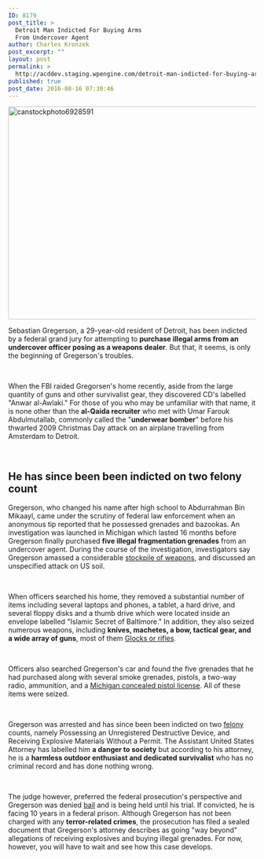 ```yaml
---
ID: 8179
post_title: >
  Detroit Man Indicted For Buying Arms
  From Undercover Agent
author: Charles Kronzek
post_excerpt: ""
layout: post
permalink: >
  http://acddev.staging.wpengine.com/detroit-man-indicted-for-buying-arms-from-undercover-agent.html
published: true
post_date: 2016-08-16 07:30:46
---
```

<a href="http://acddev.staging.wpengine.com/wp-content/uploads/2016/08/canstockphoto6928591.jpg"><img class="alignnone size-large wp-image-8180" src="http://acddev.staging.wpengine.com/wp-content/uploads/2016/08/canstockphoto6928591-1024x692.jpg" alt="canstockphoto6928591" width="640" height="433" /></a>

<span style="font-weight: 400;">Sebastian Gregerson, a 29-year-old resident of Detroit, has been indicted by a federal grand jury for attempting to </span><b>purchase illegal arms from an undercover officer posing as a weapons dealer</b><span style="font-weight: 400;">. But that, it seems, is only the beginning of Gregerson's troubles.</span>

&nbsp;

<span style="font-weight: 400;">When the FBI raided Gregorsen's home recently, aside from the large quantity of guns and other survivalist gear, they discovered CD's labelled "Anwar al-Awlaki." For those of you who may be unfamiliar with that name, it is none other than the </span><b>al-Qaida recruiter</b><span style="font-weight: 400;"> who met with Umar Farouk Abdulmutallab, commonly called the "</span><b>underwear bomber</b><span style="font-weight: 400;">" before his thwarted 2009 Christmas Day attack on an airplane travelling from Amsterdam to Detroit.</span>

&nbsp;


<h2>He has since been been indicted on two felony count</h2>

<span style="font-weight: 400;">Gregerson, who changed his name after high school to Abdurrahman Bin Mikaayl, came under the scrutiny of federal law enforcement when an anonymous tip reported that he possessed grenades and bazookas. An investigation was launched in Michigan which lasted 16 months before Gregerson finally purchased </span><b>five illegal fragmentation grenades</b><span style="font-weight: 400;"> from an undercover agent. During the course of the investigation, investigators say Gregerson amassed a considerable </span><a href="http://acddev.staging.wpengine.com/firearm-charges.html" target="_blank"><span style="font-weight: 400;">stockpile of weapons</span></a><span style="font-weight: 400;">, and discussed an unspecified attack on US soil.</span>

&nbsp;

<span style="font-weight: 400;">When officers searched his home, they removed a substantial number of items including several laptops and phones, a tablet, a hard drive, and several floppy disks and a thumb drive which were located inside an envelope labelled "Islamic Secret of Baltimore." In addition, they also seized numerous weapons, including </span><b>knives, machetes, a bow, tactical gear, and a wide array of guns</b><span style="font-weight: 400;">, most of them </span><a href="http://acddev.staging.wpengine.com/michigan-felony-firearm-attorneys-michigan-gun-lawyers.html" target="_blank"><span style="font-weight: 400;">Glocks or rifles</span></a><span style="font-weight: 400;">.</span>

&nbsp;

<span style="font-weight: 400;">Officers also searched Gregerson's car and found the five grenades that he had purchased along with several smoke grenades, pistols, a two-way radio, ammunition, and a </span><a href="http://acddev.staging.wpengine.com/gun-right-restoration.html" target="_blank"><span style="font-weight: 400;">Michigan concealed pistol license</span></a><span style="font-weight: 400;">. All of these items were seized.</span>

&nbsp;

<span style="font-weight: 400;">Gregerson was arrested and has since been been indicted on two </span><a href="http://acddev.staging.wpengine.com/felony-information.html" target="_blank"><span style="font-weight: 400;">felony</span></a><span style="font-weight: 400;"> counts, namely Possessing an Unregistered Destructive Device, and Receiving Explosive Materials Without a Permit. The Assistant United States Attorney has labelled him </span><b>a danger to society</b><span style="font-weight: 400;"> but according to his attorney, he is a </span><b>harmless outdoor enthusiast and dedicated survivalist</b><span style="font-weight: 400;"> who has no criminal record and has done nothing wrong.</span>

&nbsp;

<span style="font-weight: 400;">The judge however, preferred the federal prosecution's perspective and Gregerson was denied </span><a href="http://acddev.staging.wpengine.com/bail-bonds" target="_blank"><span style="font-weight: 400;">bail</span></a><span style="font-weight: 400;"> and is being held until his trial. If convicted, he is facing 10 years in a federal prison. Although Gregerson has not been charged with any </span><b>terror-related crimes</b><span style="font-weight: 400;">, the prosecution has filed a sealed document that Gregerson's attorney describes as going "way beyond" allegations of receiving explosives and buying illegal grenades. For now, however, you will have to wait and see how this case develops. </span>

&nbsp;